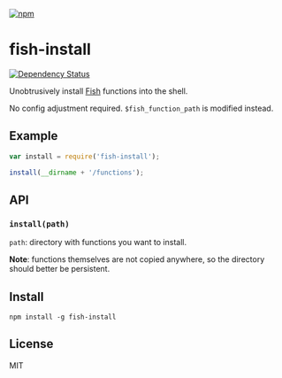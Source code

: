 [![npm](https://nodei.co/npm/fish-install.png)](https://nodei.co/npm/fish-install/)

# fish-install

[![Dependency Status][david-badge]][david]

Unobtrusively install [Fish](http://fishshell.com/) functions into the shell.

No config adjustment required. `$fish_function_path` is modified instead.

[david]: https://david-dm.org/eush77/fish-install
[david-badge]: https://david-dm.org/eush77/fish-install.png

## Example

```js
var install = require('fish-install');

install(__dirname + '/functions');
```

## API

### `install(path)`

`path`: directory with functions you want to install.

**Note**: functions themselves are not copied anywhere, so the directory should better be persistent.

## Install

```shell
npm install -g fish-install
```

## License

MIT
